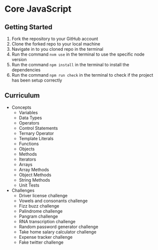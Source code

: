 # Core JavaScript

## Getting Started

1. Fork the repository to your GitHub account
2. Clone the forked repo to your local machine
3. Navigate in to you cloned repo in the terminal
4. Run the command `nvm use` in the terminal to use the specific node version
5. Run the command `npm install` in the terminal to install the dependencies
6. Run the command `npm run check` in the terminal to check if the project has been setup correctly

## Curriculum

- Concepts
  - Variables
  - Data Types
  - Operators
  - Control Statements
  - Ternary Operator
  - Template Literals
  - Functions
  - Objects
  - Methods
  - Iterators
  - Arrays
  - Array Methods
  - Object Methods
  - String Methods
  - Unit Tests
- Challenges
  - Driver license challenge
  - Vowels and consonants challenge
  - Fizz buzz challenge
  - Palindrome challenge
  - Pangram challenge
  - RNA transcription challenge
  - Random password generator challenge
  - Take home salary calculator challenge
  - Expense tracker challenge
  - Fake twitter challenge
